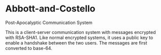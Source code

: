 # Abbott-and-Costello
Post-Apocalyptic Communication System

This is a client-server communication system with messages encrypted with RSA-SHA1. Like normal encrypted systems, it uses a public key to enable a handshake between the two users. The messages are first converted to base-64.
